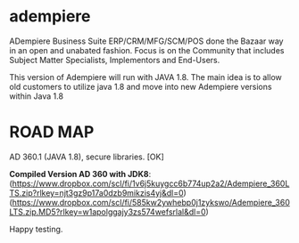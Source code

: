 # adempiere
ADempiere Business Suite ERP/CRM/MFG/SCM/POS done the Bazaar way in an open and unabated fashion. Focus is on the Community that includes Subject Matter Specialists, Implementors and End-Users.

This version of Adempiere will run with JAVA 1.8.
The main idea is to allow old customers to utilize java 1.8 and move into new Adempiere versions within Java 1.8

ROAD MAP
=======

AD 360.1 (JAVA 1.8), secure libraries. [OK]

**Compiled Version AD 360 with JDK8**:
(https://www.dropbox.com/scl/fi/1v6j5kuygcc6b774up2a2/Adempiere_360LTS.zip?rlkey=njt3gz9p17a0dzb9mikzis4yj&dl=0)
(https://www.dropbox.com/scl/fi/585kw2ywhebp0j1zykswo/Adempiere_360LTS.zip.MD5?rlkey=w1apolggajy3zs574wefsrlal&dl=0)

Happy testing.
